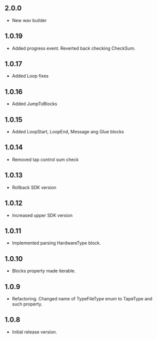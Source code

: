 ## 2.0.0
* New wav builder

## 1.0.19
* Added progress event. Reverted back checking CheckSum.

## 1.0.17
* Added Loop fixes

## 1.0.16
* Added JumpToBlocks

## 1.0.15
* Added LoopStart, LoopEnd, Message ang Glue blocks

## 1.0.14
* Removed tap control sum check

## 1.0.13
* Rollback SDK version

## 1.0.12
* Increased upper SDK version

## 1.0.11
* Implemented parsing HardwareType block.

## 1.0.10
* Blocks property made iterable.

## 1.0.9
* Refactoring. Changed name of TypeFileType enum to TapeType and such property.

## 1.0.8
* Initial release version.
